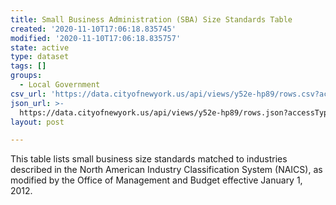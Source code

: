 ```yaml
---
title: Small Business Administration (SBA) Size Standards Table
created: '2020-11-10T17:06:18.835745'
modified: '2020-11-10T17:06:18.835757'
state: active
type: dataset
tags: []
groups:
  - Local Government
csv_url: 'https://data.cityofnewyork.us/api/views/y52e-hp89/rows.csv?accessType=DOWNLOAD'
json_url: >-
  https://data.cityofnewyork.us/api/views/y52e-hp89/rows.json?accessType=DOWNLOAD
layout: post

---
```

This table lists small business size standards matched to industries described in the North American Industry Classification System (NAICS), as modified by the Office of Management and Budget effective January 1, 2012.
